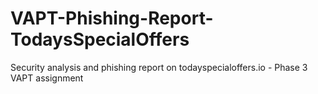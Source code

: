 # VAPT-Phishing-Report-TodaysSpecialOffers
Security analysis and phishing report on todayspecialoffers.io - Phase 3 VAPT assignment
